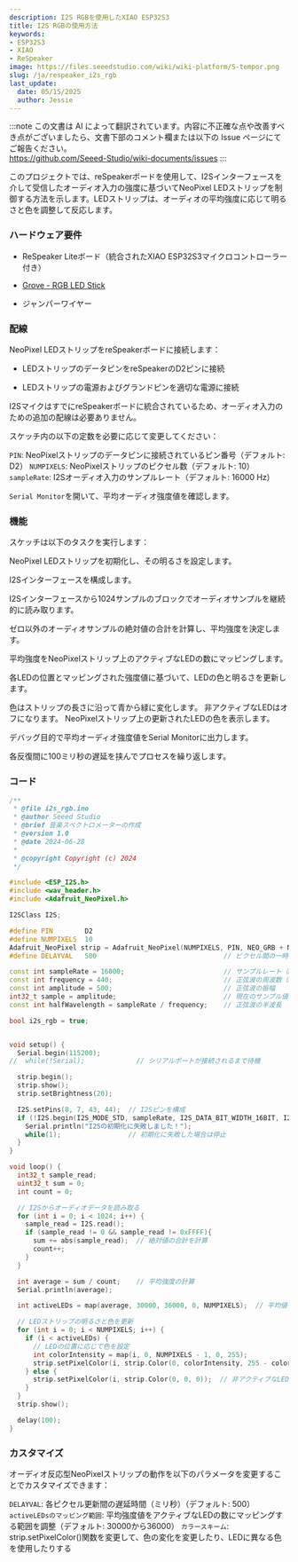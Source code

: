 ```yaml
---
description: I2S RGBを使用したXIAO ESP32S3
title: I2S RGBの使用方法
keywords:
- ESP32S3
- XIAO
- ReSpeaker
image: https://files.seeedstudio.com/wiki/wiki-platform/S-tempor.png
slug: /ja/respeaker_i2s_rgb
last_update:
  date: 05/15/2025
  author: Jessie
---
```

:::note
この文書は AI によって翻訳されています。内容に不正確な点や改善すべき点がございましたら、文書下部のコメント欄または以下の Issue ページにてご報告ください。  
https://github.com/Seeed-Studio/wiki-documents/issues
:::

このプロジェクトでは、reSpeakerボードを使用して、I2Sインターフェースを介して受信したオーディオ入力の強度に基づいてNeoPixel LEDストリップを制御する方法を示します。LEDストリップは、オーディオの平均強度に応じて明るさと色を調整して反応します。

### ハードウェア要件

* ReSpeaker Liteボード（統合されたXIAO ESP32S3マイクロコントローラー付き）

* [Grove - RGB LED Stick](https://www.seeedstudio.com/Grove-RGB-LED-Stick-10-WS2813-Mini.html)

* ジャンパーワイヤー


### 配線

NeoPixel LEDストリップをreSpeakerボードに接続します：

* LEDストリップのデータピンをreSpeakerのD2ピンに接続

* LEDストリップの電源およびグランドピンを適切な電源に接続

I2SマイクはすでにreSpeakerボードに統合されているため、オーディオ入力のための追加の配線は必要ありません。


スケッチ内の以下の定数を必要に応じて変更してください：

`PIN`: NeoPixelストリップのデータピンに接続されているピン番号（デフォルト: D2）
`NUMPIXELS`: NeoPixelストリップのピクセル数（デフォルト: 10）
`sampleRate`: I2Sオーディオ入力のサンプルレート（デフォルト: 16000 Hz）


`Serial Monitor`を開いて、平均オーディオ強度値を確認します。

### 機能

スケッチは以下のタスクを実行します：

NeoPixel LEDストリップを初期化し、その明るさを設定します。

I2Sインターフェースを構成します。

I2Sインターフェースから1024サンプルのブロックでオーディオサンプルを継続的に読み取ります。

ゼロ以外のオーディオサンプルの絶対値の合計を計算し、平均強度を決定します。

平均強度をNeoPixelストリップ上のアクティブなLEDの数にマッピングします。

各LEDの位置とマッピングされた強度値に基づいて、LEDの色と明るさを更新します。

色はストリップの長さに沿って青から緑に変化します。
非アクティブなLEDはオフになります。
NeoPixelストリップ上の更新されたLEDの色を表示します。

デバッグ目的で平均オーディオ強度値をSerial Monitorに出力します。

各反復間に100ミリ秒の遅延を挟んでプロセスを繰り返します。


### コード

```cpp
/**
 * @file i2s_rgb.ino
 * @author Seeed Studio
 * @brief 音楽スペクトロメーターの作成
 * @version 1.0
 * @date 2024-06-28
 *
 * @copyright Copyright (c) 2024
 */

#include <ESP_I2S.h>
#include <wav_header.h>
#include <Adafruit_NeoPixel.h>

I2SClass I2S;

#define PIN        D2
#define NUMPIXELS  10
Adafruit_NeoPixel strip = Adafruit_NeoPixel(NUMPIXELS, PIN, NEO_GRB + NEO_KHZ800);
#define DELAYVAL   500                                // ピクセル間の一時停止時間（ミリ秒）

const int sampleRate = 16000;                         // サンプルレート（Hz）
const int frequency = 440;                            // 正弦波の周波数（Hz）
const int amplitude = 500;                            // 正弦波の振幅
int32_t sample = amplitude;                           // 現在のサンプル値
const int halfWavelength = sampleRate / frequency;    // 正弦波の半波長

bool i2s_rgb = true;


void setup() {
  Serial.begin(115200);
//  while(!Serial);             // シリアルポートが接続されるまで待機

  strip.begin();
  strip.show();
  strip.setBrightness(20);

  I2S.setPins(8, 7, 43, 44);  // I2Sピンを構成
  if (!I2S.begin(I2S_MODE_STD, sampleRate, I2S_DATA_BIT_WIDTH_16BIT, I2S_SLOT_MODE_STEREO)){
    Serial.println("I2Sの初期化に失敗しました！");
    while(1);                 // 初期化に失敗した場合は停止
  }
}

void loop() {
  int32_t sample_read;
  uint32_t sum = 0;
  int count = 0;

  // I2Sからオーディオデータを読み取る
  for (int i = 0; i < 1024; i++) {
    sample_read = I2S.read();
    if (sample_read != 0 && sample_read != 0xFFFF){
      sum += abs(sample_read);  // 絶対値の合計を計算
      count++;
    }
  }

  int average = sum / count;    // 平均強度の計算
  Serial.println(average);

  int activeLEDs = map(average, 30000, 36000, 0, NUMPIXELS);  // 平均値をLEDの数にマッピング

  // LEDストリップの明るさと色を更新
  for (int i = 0; i < NUMPIXELS; i++) {
    if (i < activeLEDs) {
      // LEDの位置に応じて色を設定
      int colorIntensity = map(i, 0, NUMPIXELS - 1, 0, 255);
      strip.setPixelColor(i, strip.Color(0, colorIntensity, 255 - colorIntensity));  // 青から緑への変化
    } else {
      strip.setPixelColor(i, strip.Color(0, 0, 0));  // 非アクティブなLEDをオフにする
    }
  }
  strip.show();

  delay(100);
}
```

### カスタマイズ

オーディオ反応型NeoPixelストリップの動作を以下のパラメータを変更することでカスタマイズできます：

`DELAYVAL`: 各ピクセル更新間の遅延時間（ミリ秒）（デフォルト: 500）
`activeLEDsのマッピング範囲`: 平均強度値をアクティブなLEDの数にマッピングする範囲を調整（デフォルト: 30000から36000）
`カラースキーム`: strip.setPixelColor()関数を変更して、色の変化を変更したり、LEDに異なる色を使用したりする